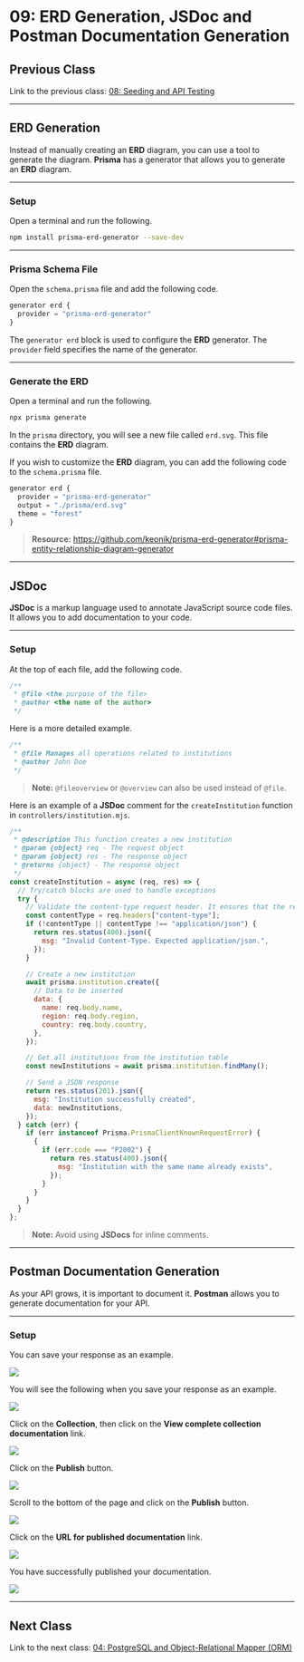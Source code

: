 # 09: ERD Generation, JSDoc and Postman Documentation Generation

## Previous Class

Link to the previous class: [08: Seeding and API Testing](https://github.com/otago-polytechnic-bit-courses/ID607001-intro-app-dev-concepts/blob/s2-24/lecture-notes/08-seeding-and-api-testing.md)

---

## ERD Generation

Instead of manually creating an **ERD** diagram, you can use a tool to generate the diagram. **Prisma** has a generator that allows you to generate an **ERD** diagram.

---

### Setup

Open a terminal and run the following.

```bash
npm install prisma-erd-generator --save-dev
```

---

### Prisma Schema File

Open the `schema.prisma` file and add the following code.

```javascript
generator erd {
  provider = "prisma-erd-generator"
}
```

The `generator erd` block is used to configure the **ERD** generator. The `provider` field specifies the name of the generator.

---

### Generate the ERD

Open a terminal and run the following.

```bash
npx prisma generate
```

In the `prisma` directory, you will see a new file called `erd.svg`. This file contains the **ERD** diagram.

If you wish to customize the **ERD** diagram, you can add the following code to the `schema.prisma` file.

```javascript
generator erd {
  provider = "prisma-erd-generator"
  output = "./prisma/erd.svg"
  theme = "forest"
}
```

> **Resource:** <https://github.com/keonik/prisma-erd-generator#prisma-entity-relationship-diagram-generator>

---

## JSDoc

**JSDoc** is a markup language used to annotate JavaScript source code files. It allows you to add documentation to your code.

---

### Setup

At the top of each file, add the following code.

```javascript
/**
 * @file <the purpose of the file>
 * @author <the name of the author>
 */
```

Here is a more detailed example.

```javascript
/**
 * @file Manages all operations related to institutions
 * @author John Doe
 */
```

> **Note:** `@fileoverview` or `@overview` can also be used instead of `@file`.

Here is an example of a **JSDoc** comment for the `createInstitution` function in `controllers/institution.mjs`.

```javascript
/**
 * @description This function creates a new institution
 * @param {object} req - The request object
 * @param {object} res - The response object
 * @returns {object} - The response object
 */
const createInstitution = async (req, res) => {
  // Try/catch blocks are used to handle exceptions
  try {
    // Validate the content-type request header. It ensures that the request body is in JSON format
    const contentType = req.headers["content-type"];
    if (!contentType || contentType !== "application/json") {
      return res.status(400).json({
        msg: "Invalid Content-Type. Expected application/json.",
      });
    }

    // Create a new institution
    await prisma.institution.create({
      // Data to be inserted
      data: {
        name: req.body.name,
        region: req.body.region,
        country: req.body.country,
      },
    });

    // Get all institutions from the institution table
    const newInstitutions = await prisma.institution.findMany();

    // Send a JSON response
    return res.status(201).json({
      msg: "Institution successfully created",
      data: newInstitutions,
    });
  } catch (err) {
    if (err instanceof Prisma.PrismaClientKnownRequestError) {
      {
        if (err.code === "P2002") {
          return res.status(400).json({
            msg: "Institution with the same name already exists",
          });
        }
      }
    }
  }
};
```

> **Note:** Avoid using **JSDocs** for inline comments.

---

## Postman Documentation Generation

As your API grows, it is important to document it. **Postman** allows you to generate documentation for your API.

---

### Setup

You can save your response as an example.

![](<../resources (ignore)/img/08/postman-1.PNG>)

You will see the following when you save your response as an example.

![](<../resources (ignore)/img/08/postman-2.PNG>)

Click on the **Collection**, then click on the **View complete collection documentation** link.

![](<../resources (ignore)/img/08/postman-3.PNG>)

Click on the **Publish** button.

![](<../resources (ignore)/img/08/postman-4.PNG>)

Scroll to the bottom of the page and click on the **Publish** button.

![](<../resources (ignore)/img/08/postman-5.PNG>)

Click on the **URL for published documentation** link.

![](<../resources (ignore)/img/08/postman-6.PNG>)

You have successfully published your documentation.

![](<../resources (ignore)/img/08/postman-7.PNG>)

---

## Next Class

Link to the next class: [04: PostgreSQL and Object-Relational Mapper (ORM)](https://github.com/otago-polytechnic-bit-courses/ID607001-intro-app-dev-concepts/blob/s2-24/lecture-notes/04-postgresql-and-object-relational-mapper.md)